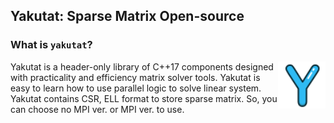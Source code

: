 Yakutat: Sparse Matrix Open-source
-----------------------------------

### What is `yakutat`?

<img src="static/logo.svg" alt="Logo Yakutat" width="15%" align="right" />

Yakutat is a header-only library of C++17 components designed with practicality and efficiency matrix solver tools. Yakutat is easy to learn how to use parallel logic to solve linear system. Yakutat contains CSR, ELL format to store sparse matrix. So, you can choose no MPI ver. or MPI ver. to use.